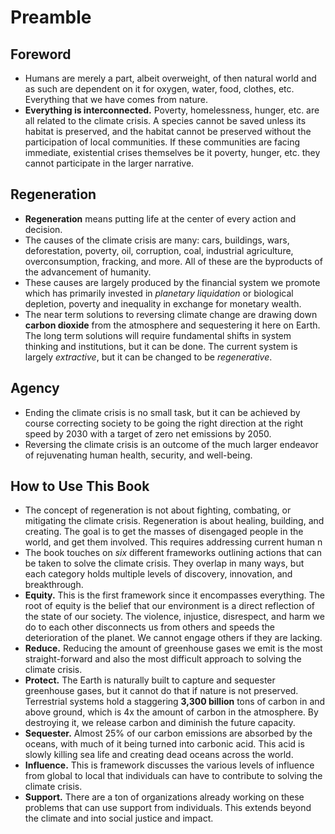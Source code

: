 # Preamble
## Foreword
- Humans are merely a part, albeit overweight, of then natural world and as such are dependent on it for oxygen, water, food, clothes, etc. Everything that we have comes from nature.
- **Everything is interconnected.** Poverty, homelessness, hunger, etc. are all related to the climate crisis. A species cannot be saved unless its habitat is preserved, and the habitat cannot be preserved without the participation of local communities. If these communities are facing immediate, existential crises themselves be it poverty, hunger, etc. they cannot participate in the larger narrative.

## Regeneration
- **Regeneration** means putting life at the center of every action and decision.
- The causes of the climate crisis are many: cars, buildings, wars, deforestation, poverty, oil, corruption, coal, industrial agriculture, overconsumption, fracking, and more. All of these are the byproducts of the advancement of humanity.
- These causes are largely produced by the financial system we promote which has primarily invested in _planetary liquidation_ or biological depletion, poverty and inequality in exchange for monetary wealth.
- The near term solutions to reversing climate change are drawing down **carbon dioxide** from the atmosphere and sequestering it here on Earth. The long term solutions will require fundamental shifts in system thinking and institutions, but it can be done. The current system is largely _extractive_, but it can be changed to be _regenerative_.

## Agency
- Ending the climate crisis is no small task, but it can be achieved by course correcting society to be going the right direction at the right speed by 2030 with a target of zero net emissions by 2050.
- Reversing the climate crisis is an outcome of the much larger endeavor of rejuvenating human health, security, and well-being.

## How to Use This Book
- The concept of regeneration is not about fighting, combating, or mitigating the climate crisis. Regeneration is about healing, building, and creating. The goal is to get the masses of disengaged people in the world, and get them involved. This requires addressing current human n
- The book touches on _six_ different frameworks outlining actions that can be taken to solve the climate crisis. They overlap in many ways, but each category holds multiple levels of discovery, innovation, and breakthrough.
- **Equity.** This is the first framework since it encompasses everything. The root of equity is the belief that our environment is a direct reflection of the state of our society. The violence, injustice, disrespect, and harm we do to each other disconnects us from others and speeds the deterioration of the planet. We cannot engage others if they are lacking.
- **Reduce.** Reducing the amount of greenhouse gases we emit is the most straight-forward and also the most difficult approach to solving the climate crisis.
- **Protect.** The Earth is naturally built to capture and sequester greenhouse gases, but it cannot do that if nature is not preserved. Terrestrial systems hold a staggering **3,300 billion** tons of carbon in and above ground, which is 4x the amount of carbon in the atmosphere. By destroying it, we release carbon and diminish the future capacity.
- **Sequester.** Almost 25% of our carbon emissions are absorbed by the oceans, with much of it being turned into carbonic acid. This acid is slowly killing sea life and creating dead oceans across the world.
- **Influence.** This is framework discusses the various levels of influence from global to local that individuals can have to contribute to solving the climate crisis.
- **Support.** There are a ton of organizations already working on these problems that can use support from individuals. This extends beyond the climate and into social justice and impact.